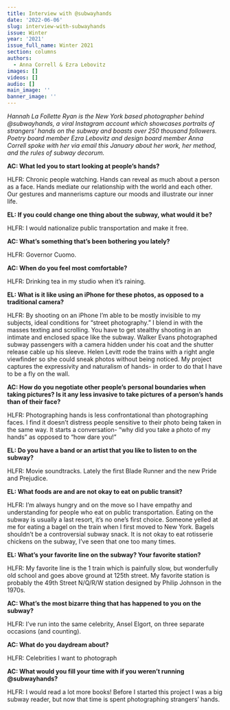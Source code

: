 ```yaml
---
title: Interview with @subwayhands
date: '2022-06-06'
slug: interview-with-subwayhands
issue: Winter
year: '2021'
issue_full_name: Winter 2021
section: columns
authors:
  - Anna Correll & Ezra Lebovitz
images: []
videos: []
audio: []
main_image: ''
banner_image: ''
---
```

_Hannah La Follette Ryan is the New York based photographer behind @subwayhands, a viral Instagram account which showcases portraits of strangers’ hands on the subway and boasts over 250 thousand followers. Poetry board member Ezra Lebovitz and design board member Anna Correll spoke with her via email this January about her work, her method, and the rules of subway decorum._

**AC: What led you to start looking at people’s hands?**

HLFR: Chronic people watching. Hands can reveal as much about a person as a face. Hands mediate our relationship with the world and each other. Our gestures and mannerisms capture our moods and illustrate our inner life.

**EL: If you could change one thing about the subway, what would it be?**

HLFR: I would nationalize public transportation and make it free.

**AC: What’s something that’s been bothering you lately?**

HLFR: Governor Cuomo.

**AC: When do you feel most comfortable?** 

HLFR: Drinking tea in my studio when it’s raining.

**EL: What is it like using an iPhone for these photos, as opposed to a traditional camera?** 

HLFR: By shooting on an iPhone I’m able to be mostly invisible to my subjects, ideal conditions for “street photography.” I blend in with the masses texting and scrolling. You have to get stealthy shooting in an intimate and enclosed space like the subway. Walker Evans photographed subway passengers with a camera hidden under his coat and the shutter release cable up his sleeve. Helen Levitt rode the trains with a right angle viewfinder so she could sneak photos without being noticed. My project captures the expressivity and naturalism of hands- in order to do that I have to be a fly on the wall. 

**AC: How do you negotiate other people’s personal boundaries when taking pictures? Is it any less invasive to take pictures of a person’s hands than of their face?**

HLFR: Photographing hands is less confrontational than photographing faces. I find it doesn’t distress people sensitive to their photo being taken in the same way. It starts a conversation- “why did you take a photo of my hands” as opposed to “how dare you!” 

**EL: Do you have a band or an artist that you like to listen to on the subway?**

HLFR: Movie soundtracks. Lately the first Blade Runner and the new Pride and Prejudice.

**EL: What foods are and are not okay to eat on public transit?**

HLFR: I’m always hungry and on the move so I have empathy and understanding for people who eat on public transportation. Eating on the subway is usually a last resort, it’s no one’s first choice. Someone yelled at me for eating a bagel on the train when I first moved to New York. Bagels shouldn’t be a controversial subway snack. It is not okay to eat rotisserie chickens on the subway, I’ve seen that one too many times. 

**EL: What’s your favorite line on the subway? Your favorite station?**

HLFR: My favorite line is the 1 train which is painfully slow, but wonderfully old school and goes above ground at 125th street. My favorite station is probably the 49th Street N/Q/R/W station designed by Philip Johnson in the 1970s.

**AC: What’s the most bizarre thing that has happened to you on the subway?**

HLFR: I’ve run into the same celebrity, Ansel Elgort, on three separate occasions (and counting). 

**AC: What do you daydream about?**

HLFR: Celebrities I want to photograph 

**AC: What would you fill your time with if you weren’t running @subwayhands?**

HLFR: I would read a lot more books! Before I started this project I was a big subway reader, but now that time is spent photographing strangers’ hands.
